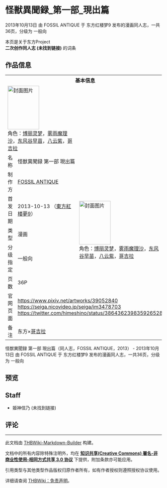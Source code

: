 # 怪獣異聞録_第一部_現出篇

<!-- source html: G:\repos\THBWiki-Markdown-Builder\THBWikiMarkdown\Temp\main\3\3f\ns0%3A%E6%80%AA%E7%8D%A3%E7%95%B0%E8%81%9E%E9%8C%B2_%E7%AC%AC%E4%B8%80%E9%83%A8_%E7%8F%BE%E5%87%BA%E7%AF%87.html -->

2013年10月13日 由 FOSSIL ANTIQUE 于 东方红楼梦9 发布的漫画同人志，一共36页，分级为 一般向

本页是关于东方Project  
 **二次创作同人志 (未找到链接)** 的词条

## 作品信息

<table><tbody><tr><th colspan="3">基本信息</th></tr><tr><td class="cover-artwork-mobile" colspan="2"><a href="./文件-怪獣異聞録_第一部_現出篇封面.jpg.md" class="image" title="封面图片"><img alt="封面图片" src="https://upload.thwiki.cc/thumb/a/a1/%E6%80%AA%E7%8D%A3%E7%95%B0%E8%81%9E%E9%8C%B2_%E7%AC%AC%E4%B8%80%E9%83%A8_%E7%8F%BE%E5%87%BA%E7%AF%87%E5%B0%81%E9%9D%A2.jpg/101px-%E6%80%AA%E7%8D%A3%E7%95%B0%E8%81%9E%E9%8C%B2_%E7%AC%AC%E4%B8%80%E9%83%A8_%E7%8F%BE%E5%87%BA%E7%AF%87%E5%B0%81%E9%9D%A2.jpg" decoding="async" loading="lazy" width="101" height="140" srcset="https://upload.thwiki.cc/thumb/a/a1/%E6%80%AA%E7%8D%A3%E7%95%B0%E8%81%9E%E9%8C%B2_%E7%AC%AC%E4%B8%80%E9%83%A8_%E7%8F%BE%E5%87%BA%E7%AF%87%E5%B0%81%E9%9D%A2.jpg/151px-%E6%80%AA%E7%8D%A3%E7%95%B0%E8%81%9E%E9%8C%B2_%E7%AC%AC%E4%B8%80%E9%83%A8_%E7%8F%BE%E5%87%BA%E7%AF%87%E5%B0%81%E9%9D%A2.jpg 1.5x, https://upload.thwiki.cc/thumb/a/a1/%E6%80%AA%E7%8D%A3%E7%95%B0%E8%81%9E%E9%8C%B2_%E7%AC%AC%E4%B8%80%E9%83%A8_%E7%8F%BE%E5%87%BA%E7%AF%87%E5%B0%81%E9%9D%A2.jpg/201px-%E6%80%AA%E7%8D%A3%E7%95%B0%E8%81%9E%E9%8C%B2_%E7%AC%AC%E4%B8%80%E9%83%A8_%E7%8F%BE%E5%87%BA%E7%AF%87%E5%B0%81%E9%9D%A2.jpg 2x" data-file-width="1060" data-file-height="1474"></a><div class="cover-char">角色：<a href="./博丽灵梦.md" title="博丽灵梦">博丽灵梦</a>，<a href="./雾雨魔理沙.md" title="雾雨魔理沙">雾雨魔理沙</a>，<a href="./东风谷早苗.md" title="东风谷早苗">东风谷早苗</a>，<a href="./八云紫.md" title="八云紫">八云紫</a>，<a href="/index.php?title=%E5%93%A5%E5%90%89%E6%8B%89&amp;action=edit&amp;redlink=1" class="new" title="哥吉拉（页面不存在）">哥吉拉</a></div></td>
</tr><tr><td class="label">名称</td><td colspan="2"> 怪獣異聞録 第一部 現出篇 </td></tr><tr><td class="label">制作方</td><td><a href="./FOSSIL_ANTIQUE.md" title="FOSSIL ANTIQUE">FOSSIL ANTIQUE</a></td><td class="cover-artwork" rowspan="5" style="min-width:140px;"><a href="./文件-怪獣異聞録_第一部_現出篇封面.jpg.md" class="image" title="封面图片"><img alt="封面图片" src="https://upload.thwiki.cc/thumb/a/a1/%E6%80%AA%E7%8D%A3%E7%95%B0%E8%81%9E%E9%8C%B2_%E7%AC%AC%E4%B8%80%E9%83%A8_%E7%8F%BE%E5%87%BA%E7%AF%87%E5%B0%81%E9%9D%A2.jpg/101px-%E6%80%AA%E7%8D%A3%E7%95%B0%E8%81%9E%E9%8C%B2_%E7%AC%AC%E4%B8%80%E9%83%A8_%E7%8F%BE%E5%87%BA%E7%AF%87%E5%B0%81%E9%9D%A2.jpg" decoding="async" loading="lazy" width="101" height="140" srcset="https://upload.thwiki.cc/thumb/a/a1/%E6%80%AA%E7%8D%A3%E7%95%B0%E8%81%9E%E9%8C%B2_%E7%AC%AC%E4%B8%80%E9%83%A8_%E7%8F%BE%E5%87%BA%E7%AF%87%E5%B0%81%E9%9D%A2.jpg/151px-%E6%80%AA%E7%8D%A3%E7%95%B0%E8%81%9E%E9%8C%B2_%E7%AC%AC%E4%B8%80%E9%83%A8_%E7%8F%BE%E5%87%BA%E7%AF%87%E5%B0%81%E9%9D%A2.jpg 1.5x, https://upload.thwiki.cc/thumb/a/a1/%E6%80%AA%E7%8D%A3%E7%95%B0%E8%81%9E%E9%8C%B2_%E7%AC%AC%E4%B8%80%E9%83%A8_%E7%8F%BE%E5%87%BA%E7%AF%87%E5%B0%81%E9%9D%A2.jpg/201px-%E6%80%AA%E7%8D%A3%E7%95%B0%E8%81%9E%E9%8C%B2_%E7%AC%AC%E4%B8%80%E9%83%A8_%E7%8F%BE%E5%87%BA%E7%AF%87%E5%B0%81%E9%9D%A2.jpg 2x" data-file-width="1060" data-file-height="1474"></a><div class="cover-char">角色：<a href="./博丽灵梦.md" title="博丽灵梦">博丽灵梦</a>，<a href="./雾雨魔理沙.md" title="雾雨魔理沙">雾雨魔理沙</a>，<a href="./东风谷早苗.md" title="东风谷早苗">东风谷早苗</a>，<a href="./八云紫.md" title="八云紫">八云紫</a>，<a href="/index.php?title=%E5%93%A5%E5%90%89%E6%8B%89&amp;action=edit&amp;redlink=1" class="new" title="哥吉拉（页面不存在）">哥吉拉</a></div></td>
</tr><tr><td class="label">首发日期</td><td>2013-10-13&#160;（<a href="/展会作品列表?e=%E4%B8%9C%E6%96%B9%E7%BA%A2%E6%A5%BC%E6%A2%A6%239">東方紅楼夢9</a>）</td></tr><tr><td class="label">类型</td><td>漫画</td></tr><tr><td class="label">分级指定</td><td>一般向</td></tr><tr><td class="label">页数</td><td>36P</td></tr>
<tr><td class="label">官网页面</td><td colspan="2"><a rel="nofollow" class="external free" href="https://www.pixiv.net/artworks/39052840">https://www.pixiv.net/artworks/39052840</a><br><a rel="nofollow" class="external free" href="https://seiga.nicovideo.jp/seiga/im3478703">https://seiga.nicovideo.jp/seiga/im3478703</a><br><a rel="nofollow" class="external free" href="https://twitter.com/himeshino/status/386436239835926528">https://twitter.com/himeshino/status/386436239835926528</a></td></tr><tr><td class="label">备注</td><td colspan="2">东方×<a href="https://zh.wikipedia.org/wiki/哥吉拉" class="extiw" title="wzh:哥吉拉">哥吉拉</a></td></tr></tbody></table>

怪獣異聞録 第一部 現出篇（同人志，FOSSIL ANTIQUE，2013） - 2013年10月13日 由 FOSSIL ANTIQUE 于 东方红楼梦9 发布的漫画同人志，一共36页，分级为 一般向

## 预览

## Staff
- 姫神信乃 (未找到链接)


## 评论




---

此文档由 [THBWiki-Markdown-Builder](https://github.com/Delsin-Yu/THBWiki-Markdown-Builder) 构建。

文档中的所有内容除特殊注明外，均在 [**知识共享(Creative Commons) 署名-非商业性使用-相同方式共享 3.0 协议**](https://creativecommons.org/licenses/by-sa/3.0/deed.zh-hans) 下提供，附加条款亦可能应用。

引用类型与其他类型作品版权归原作者所有，如有作者授权则遵照授权协议使用。

详细请查阅 [THBWiki：免责声明](https://thbwiki.cc/THBWiki:%E5%85%8D%E8%B4%A3%E5%A3%B0%E6%98%8E)。

